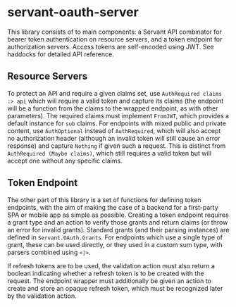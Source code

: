 # servant-oauth-server

This library consists of to main components: a Servant API combinator for bearer token authentication on resource servers,
and a token endpoint for authorization servers. Access tokens are self-encoded using JWT.
See haddocks for detailed API reference.

## Resource Servers

To protect an API and require a given claims set, use `AuthRequired claims :> api` which will require a valid token and capture its claims
(the endpoint will be a function from the claims to the wrapped endpoint, as with other parameters).
The required claims must implement `FromJWT`, which provides a default instance for `sub` claims.
For endpoints with mixed public and private content, use `AuthOptional` instead of `AuthRequired`,
which will also accept no authorization header (although an invalid token will still cause an error response) and capture `Nothing` if given such a request.
This is distinct from `AuthRequired (Maybe claims)`, which still requires a valid token but will accept one without any specific claims.

## Token Endpoint

The other part of this library is a set of functions for defining token endpoints,
with the aim of making the case of a backend for a first-party SPA or mobile app as simple as possible.
Creating a token endpoint requires a grant type and an action to verify those grants and return claims (or throw an error for invalid grants).
Standard grants (and their parsing instances) are defined in `Servant.OAuth.Grants`.
For endpoints which use a single type of grant, these can be used directly, or they used in a custom sum type, with parsers combined using `<|>`.

If refresh tokens are to be used, the validation action must also return a boolean indicating whether a refresh token is to be created with the request.
The endpoint wrapper must additionally be given an action to create and store an opaque refresh token, which must be recognized later by the validation action.
